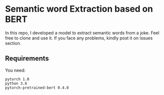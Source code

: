 # Semantic word Extraction based on BERT

In this repo, I developed a model to extract semantic words from a joke. Feel free to clone and use it. If you face any problems, kindly post it on issues section.

## Requirements

You need:

```
pytorch 1.0
python 3.6
pytorch-pretrained-bert 0.4.0
```


